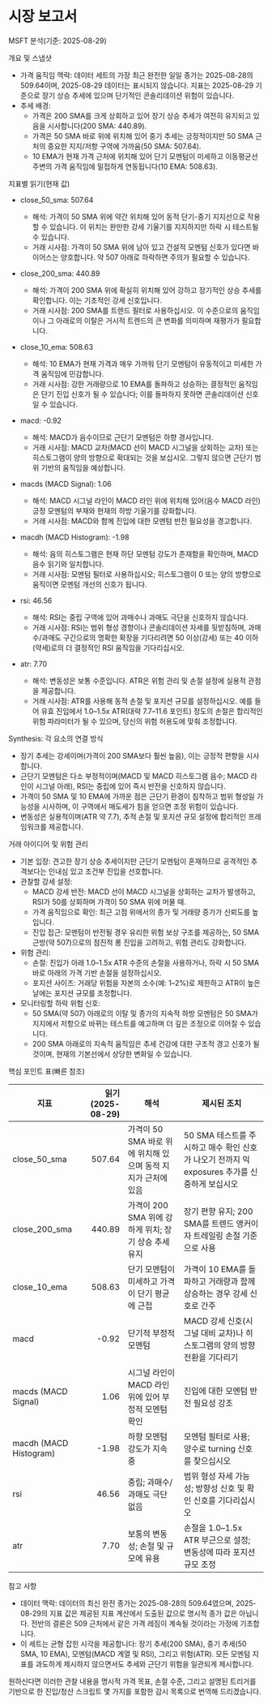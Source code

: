 # 시장 보고서

MSFT 분석(기준: 2025-08-29)

개요 및 스냅샷
- 가격 움직임 맥락: 데이터 세트의 가장 최근 완전한 일일 종가는 2025-08-28의 509.64이며, 2025-08-29 데이터는 표시되지 않습니다. 지표는 2025-08-29 기준으로 장기 상승 추세에 있으며 단기적인 콘솔리데이션 위험이 있습니다.
- 추세 배경:
  - 가격은 200 SMA를 크게 상회하고 있어 장기 상승 추세가 여전히 유지되고 있음을 시사합니다(200 SMA: 440.89).
  - 가격은 50 SMA 바로 위에 위치해 있어 중기 추세는 긍정적이지만 50 SMA 근처의 중요한 지지/저항 구역에 가까움(50 SMA: 507.64).
  - 10 EMA가 현재 가격 근처에 위치해 있어 단기 모멘텀이 미세하고 이동평균선 주변의 가격 움직임에 밀접하게 연동됩니다(10 EMA: 508.63).

지표별 읽기(현재 값)

- close_50_sma: 507.64
  - 해석: 가격이 50 SMA 위에 약간 위치해 있어 동적 단기-중기 지지선으로 작용할 수 있습니다. 이 위치는 완만한 강세 기울기를 지지하지만 하락 시 테스트될 수 있습니다.
  - 거래 시사점: 가격이 50 SMA 위에 남아 있고 건설적 모멘텀 신호가 있다면 바이어스는 양호합니다. 약 507 아래로 하락하면 주의가 필요할 수 있습니다.

- close_200_sma: 440.89
  - 해석: 가격이 200 SMA 위에 확실히 위치해 있어 강하고 장기적인 상승 추세를 확인합니다. 이는 기초적인 강세 신호입니다.
  - 거래 시사점: 200 SMA를 트렌드 필터로 사용하십시오. 이 수준으로의 움직임이나 그 아래로의 이탈은 거시적 트렌드의 큰 변화를 의미하며 재평가가 필요합니다.

- close_10_ema: 508.63
  - 해석: 10 EMA가 현재 가격과 매우 가까워 단기 모멘텀이 유동적이고 미세한 가격 움직임에 민감합니다.
  - 거래 시사점: 강한 거래량으로 10 EMA를 돌파하고 상승하는 결정적인 움직임은 단기 진입 신호가 될 수 있습니다; 이를 돌파하지 못하면 콘솔리데이션 신호일 수 있습니다.

- macd: -0.92
  - 해석: MACD가 음수이므로 근단기 모멘텀은 하향 경사입니다.
  - 거래 시사점: MACD 교차(MACD 선이 MACD 시그널을 상회하는 교차) 또는 히스토그램이 양의 방향으로 확대되는 것을 보십시오. 그렇지 않으면 근단기 범위 기반의 움직임을 예상합니다.

- macds (MACD Signal): 1.06
  - 해석: MACD 시그널 라인이 MACD 라인 위에 위치해 있어(음수 MACD 라인) 긍정 모멘텀의 부재와 현재의 하방 기울기를 강화합니다.
  - 거래 시사점: MACD와 함께 진입에 대한 모멘텀 반전 필요성을 경고합니다.

- macdh (MACD Histogram): -1.98
  - 해석: 음의 히스토그램은 현재 하단 모멘텀 강도가 존재함을 확인하며, MACD 음수 읽기와 일치합니다.
  - 거래 시사점: 모멘텀 필터로 사용하십시오; 히스토그램이 0 또는 양의 방향으로 움직이면 모멘텀 개선의 신호가 됩니다.

- rsi: 46.56
  - 해석: RSI는 중립 구역에 있어 과매수나 과매도 극단을 신호하지 않습니다.
  - 거래 시사점: RSI는 범위 형성 경향이나 콘솔리데이션 자세를 뒷받침하며, 과매수/과매도 구간으로의 명확한 확장을 기다리려면 50 이상(강세) 또는 40 이하(약세)로의 더 결정적인 RSI 움직임을 기다리십시오.

- atr: 7.70
  - 해석: 변동성은 보통 수준입니다. ATR은 위험 관리 및 손절 설정에 실용적 관점을 제공합니다.
  - 거래 시사점: ATR를 사용해 동적 손절 및 포지션 규모를 설정하십시오. 예를 들어 유효 진입에서 1.0–1.5x ATR(대략 7.7–11.6 포인트) 정도의 손절은 합리적인 위험 파라미터가 될 수 있으며, 당신의 위험 허용도에 맞춰 조정합니다.

Synthesis: 각 요소의 연결 방식
- 장기 추세는 강세이며(가격이 200 SMA보다 훨씬 높음), 이는 긍정적 편향을 시사합니다.
- 근단기 모멘텀은 다소 부정적이며(MACD 및 MACD 히스토그램 음수; MACD 라인이 시그널 아래), RSI는 중립에 있어 즉시 반전을 신호하지 않습니다.
- 가격이 50 SMA 및 10 EMA에 가까운 점은 근단기 환경이 침착하고 범위 형성일 가능성을 시사하며, 이 구역에서 매도세가 힘을 얻으면 조정 위험이 있습니다.
- 변동성은 실용적이며(ATR 약 7.7), 추적 손절 및 포지션 규모 설정에 합리적인 프레임워크를 제공합니다.

거래 아이디어 및 위험 관리
- 기본 입장: 견고한 장기 상승 추세이지만 근단기 모멘텀이 혼재하므로 공격적인 추격보다는 인내심 있고 조건부 진입을 선호합니다.
- 관찰할 강세 설정:
  - MACD 강세 반전: MACD 선이 MACD 시그널을 상회하는 교차가 발생하고, RSI가 50를 상회하며 가격이 50 SMA 위에 머물 때.
  - 가격 움직임으로 확인: 최근 고점 위에서의 종가 및 거래량 증가가 신뢰도를 높입니다.
  - 진입 접근: 모멘텀이 반전될 경우 유리한 위험 보상 구조를 제공하는, 50 SMA 근방(약 507)으로의 점진적 롱 진입을 고려하고, 위험 관리도 강화합니다.
- 위험 관리:
  - 손절: 진입가 아래 1.0–1.5x ATR 수준의 손절을 사용하거나, 하락 시 50 SMA 바로 아래의 가격 기반 손절을 설정하십시오.
  - 포지션 사이즈: 거래당 위험을 자본의 소수(예: 1–2%)로 제한하고 ATR이 높은 날에는 포지션 규모를 조정합니다.
- 모니터링할 하락 위험 신호:
  - 50 SMA(약 507) 아래로의 이탈 및 종가의 지속적 하방 모멘텀은 50 SMA가 지지에서 저항으로 바뀌는 테스트를 예고하며 더 깊은 조정으로 이어질 수 있습니다.
  - 200 SMA 아래로의 지속적 움직임은 추세 건강에 대한 구조적 경고 신호가 될 것이며, 현재의 기본선에서 상당한 변화일 수 있습니다.

핵심 포인트 표(빠른 참조)

| 지표 | 읽기 (2025-08-29) | 해석 | 제시된 조치 |
|---|---:|---|---|
| close_50_sma | 507.64 | 가격이 50 SMA 바로 위에 위치해 있으며 동적 지지가 근처에 있음 | 50 SMA 테스트를 주시하고 매수 확인 신호가 나오기 전까지 익 exposures 추가를 신중하게 보십시오 |
| close_200_sma | 440.89 | 가격이 200 SMA 위에 강하게 위치; 장기 상승 추세 유지 | 장기 편향 유지; 200 SMA를 트렌드 앵커이자 트레일링 손절 기준으로 사용 |
| close_10_ema | 508.63 | 단기 모멘텀이 미세하고 가격이 단기 평균에 근접 | 가격이 10 EMA를 돌파하고 거래량과 함께 상승하는 경우 강세 신호로 간주 |
| macd | -0.92 | 단기적 부정적 모멘텀 | MACD 강세 신호(시그널 대비 교차)나 히스토그램의 양의 방향 전환을 기다리기 |
| macds (MACD Signal) | 1.06 | 시그널 라인이 MACD 라인 위에 있어 부정적 모멘텀 확인 | 진입에 대한 모멘텀 반전 필요성 강조 |
| macdh (MACD Histogram) | -1.98 | 하향 모멘텀 강도가 지속 중 | 모멘텀 필터로 사용; 양수로 turning 신호를 찾으십시오 |
| rsi | 46.56 | 중립; 과매수/과매도 극단 없음 | 범위 형성 자세 가능성; 방향성 신호 및 확인 신호를 기다리십시오 |
| atr | 7.70 | 보통의 변동성; 손절 및 규모에 유용 | 손절을 1.0–1.5x ATR 부근으로 설정; 변동성에 따라 포지션 규모 조정 |

참고 사항
- 데이터 맥락: 데이터의 최신 완전 종가는 2025-08-28의 509.64였으며, 2025-08-29의 지표 값은 제공된 지표 계산에서 도출된 값으로 명시적 종가 값은 아닙니다. 전반의 결론은 509 근처에서 같은 가격 레짐이 계속될 것이라는 가정에 기초합니다.
- 이 세트는 균형 잡힌 시각을 제공합니다: 장기 추세(200 SMA), 중기 추세(50 SMA, 10 EMA), 모멘텀(MACD 계열 및 RSI), 그리고 위험(ATR). 모든 모멘텀 지표를 과도하게 제시하지 않으면서도 추세와 근단기 위험을 일관되게 제시합니다.

원하신다면 이러한 관찰 내용을 명시적 가격 목표, 손절 수준, 그리고 설명된 트리거를 기반으로 한 진입/청산 스크립트 몇 가지를 포함한 감시 목록으로 번역해 드리겠습니다.
